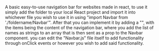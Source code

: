 A basic easy-to-use navigation bar for websites made in react, to use it simply add the folder to your local React project and import it into whichever file you wish to use it in using "import Navbar from './foldername/Navbar'". After that you can implement it by adding a "<Navbar title="your-title" items={items-arr}>", with the items being the content of the navigation bar, where you add the list of names as strings to an array that is then sent as a prop to the Navbar component. you can edit the "Navbar.js" file itself to add functionality through onClick events or however you wish to add said functionality.  
